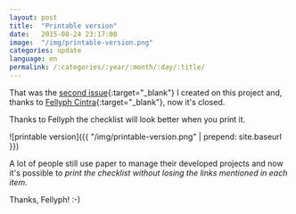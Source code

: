 ```yaml
---
layout: post
title:  "Printable version"
date:   2015-08-24 23:17:00
image:  "/img/printable-version.png"
categories: update
language: en
permalink: /:categories/:year/:month/:day/:title/
---
```



That was the [second issue](https://github.com/rafaelfunchal/wordpress-security-checklist/issues/2){:target="_blank"} I created on this project and, thanks to [Fellyph Cintra](https://github.com/fellyph){:target="_blank"}, now it's closed.

Thanks to Fellyph the checklist will look better when you print it.

![printable version]({{ "/img/printable-version.png" | prepend: site.baseurl }})

A lot of people still use paper to manage their developed projects and now it's possible to *print the checklist without losing the links mentioned in each item*.

Thanks, Fellyph! :-)
